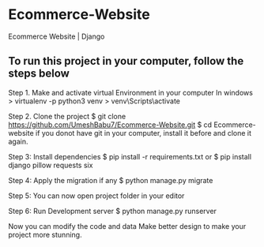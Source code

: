 # Ecommerce-Website
Ecommerce Website | Django

To run this project in your computer, follow the steps below
-------------------------------------------------------------

Step 1. Make and activate virtual Environment in your computer
    In windows
    > virtualenv -p python3 venv
    >  venv\Scripts\activate
    
Step 2. Clone the project
    $ git clone https://github.com/UmeshBabu7/Ecommerce-Website.git
    $ cd Ecommerce-website
    if you donot have git in your computer, install it before and clone it again.

Step 3: Install dependencies 
    $ pip install -r requirements.txt
    or 
    $ pip install django pillow requests six

Step 4: Apply the migration if any
    $ python manage.py migrate
    
Step 5: You can now open project folder in your editor

Step 6: Run Development server
    $ python manage.py runserver


Now you can modify the code and data
Make better design to make your project more stunning. 
